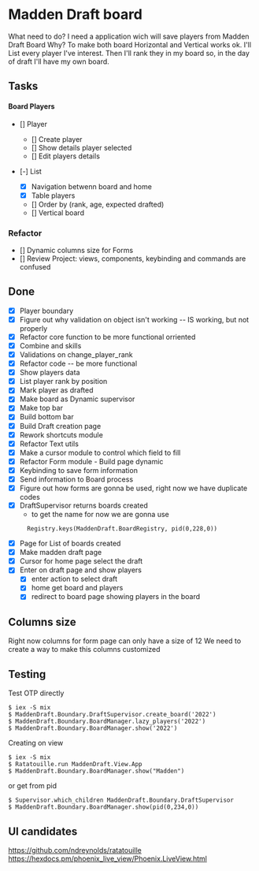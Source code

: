 # Madden Draft board
What need to do?
I need a application wich will save players from Madden Draft Board
Why?
To make both board Horizontal and Vertical works ok.
I'll List every player I've interest.
Then I'll rank they in my board so, in the day of draft I'll have my own board.


## Tasks
#### Board Players
- [] Player
  - [] Create player
  - [] Show details player selected
  - [] Edit players details

- [-] List
  - [x] Navigation betwenn board and home
  - [x] Table players
  - [] Order by (rank, age, expected drafted)
  - [] Vertical board

### Refactor
- [] Dynamic columns size for Forms
- [] Review Project: views, components, keybinding and commands are confused

## Done
- [x] Player boundary
- [x] Figure out why validation on object isn't working -- IS working, but not properly
- [x] Refactor core function to be more functional orriented
- [x] Combine and skills
- [x] Validations on change_player_rank
- [x] Refactor code -- be more functional
- [x] Show players data
- [x] List player rank by position
- [x] Mark player as drafted
- [x] Make board as Dynamic supervisor
- [x] Make top bar
- [x] Build bottom bar
- [x] Build Draft creation page
- [x] Rework shortcuts module
- [x] Refactor Text utils
- [x] Make a cursor module to control which field to fill
- [x] Refactor Form module - Build page dynamic
- [x] Keybinding to save form information
- [x] Send information to Board process
- [x] Figure out how forms are gonna be used, right now we have duplicate codes
- [x] DraftSupervisor returns boards created
  - to get the name for now we are gonna use 
  ```
    Registry.keys(MaddenDraft.BoardRegistry, pid(0,228,0))
  ```
- [x] Page for List of boards created
- [x] Make madden draft page
- [x] Cursor for home page select the draft
- [x] Enter on draft page and show players
  - [x] enter action to select draft
  - [x] home get board and players
  - [x] redirect to board page showing players in the board
 
## Columns size
Right now columns for form page can only have a size of 12 
We need to create a way to make this columns customized


## Testing
Test OTP directly
```
$ iex -S mix
$ MaddenDraft.Boundary.DraftSupervisor.create_board('2022')
$ MaddenDraft.Boundary.BoardManager.lazy_players('2022')
$ MaddenDraft.Boundary.BoardManager.show('2022')
```

Creating on view
```
$ iex -S mix
$ Ratatouille.run MaddenDraft.View.App
$ MaddenDraft.Boundary.BoardManager.show("Madden")
```

or get from pid
```
$ Supervisor.which_children MaddenDraft.Boundary.DraftSupervisor
$ MaddenDraft.Boundary.BoardManager.show(pid(0,234,0))
```

## UI candidates
https://github.com/ndreynolds/ratatouille
https://hexdocs.pm/phoenix_live_view/Phoenix.LiveView.html

